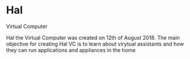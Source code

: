 # Hal
Virtual Computer

Hal the Virtual Computer was created on 12th of August 2018. 
The main objective for creating Hal VC is to learn about virytual assistants and how they can run applications and appliances in the home

